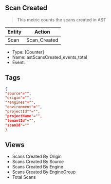 ## Scan Created
> This metric counts the scans created in AST

| Entity        | Action |
| ------------- | ------------- |
| Scan          | Scan_Created  |


- Type: [Counter]
- Name: astScansCreated_events_total
- Event: 




## Tags


```json
{
"source"="",
"origin"="",
"*engines"="",
"environment"="",
"projectId""="",
"projectName"="",
"tenantId"="",
"scanId"=""
} 
```


## Views 
- Scans Created  By Origin
- Scans Created  By Source
- Scans Created  By Engine
- Scans Created  By EngineGroup
- Total Scans


 
